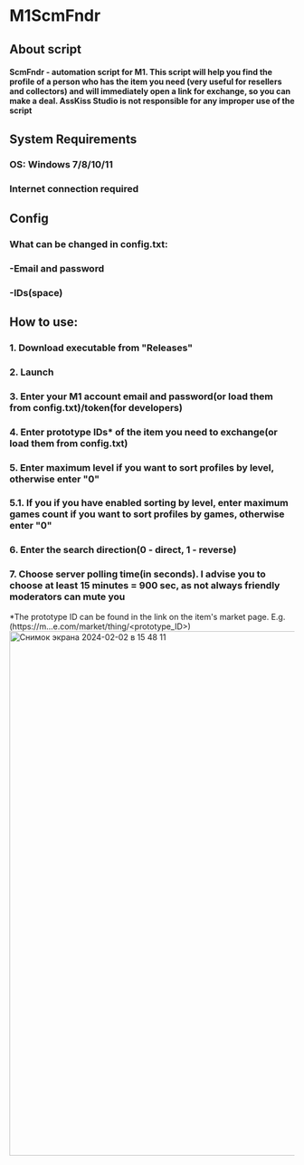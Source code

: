 # M1ScmFndr
## About script
#### ScmFndr - automation script for M1. This script will help you find the profile of a person who has the item you need (very useful for resellers and collectors) and will immediately open a link for exchange, so you can make a deal. AssKiss Studio is not responsible for any improper use of the script
## System Requirements
### OS: Windows 7/8/10/11
### Internet connection required
## Config
### What can be changed in config.txt:
### -Email and password
### -IDs(space)
## How to use:
### 1. Download executable from "Releases"
### 2. Launch
### 3. Enter your M1 account email and password(or load them from config.txt)/token(for developers)
### 4. Enter prototype IDs* of the item you need to exchange(or load them from config.txt)
### 5. Enter maximum level if you want to sort profiles by level, otherwise enter "0"
### 5.1. If you if you have enabled sorting by level, enter maximum games count if you want to sort profiles by games, otherwise enter "0"
### 6. Enter the search direction(0 - direct, 1 - reverse)
### 7. Choose server polling time(in seconds). I advise you to choose at least 15 minutes = 900 sec, as not always friendly moderators can mute you
*The prototype ID can be found in the link on the item's market page. E.g.(https://m...e.com/market/thing/<prototype_ID>)
<img width="927" alt="Снимок экрана 2024-02-02 в 15 48 11" src="https://github.com/AssKissStudio/M1ScmFndr/assets/156083318/a9beffc8-b6a5-41b0-af6c-2a1f1cd9eddc">
